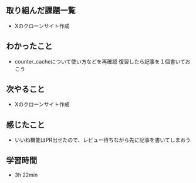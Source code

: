 ## 取り組んだ課題一覧
- Xのクローンサイト作成
## わかったこと
- counter_cacheについて使い方などを再確認
  復習したら記事を１個書いておこう
## 次やること
- Xのクローンサイト作成
## 感じたこと
- いいね機能はPR出せたので、レビュー待ちながら先に記事を書いてしまおう
## 学習時間
- 3h 22min